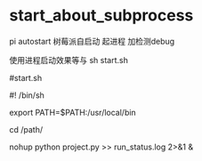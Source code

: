 # start_about_subprocess
pi autostart 
树莓派自启动  起进程  加检测debug



使用进程启动效果等与 sh start.sh

#start.sh


#! /bin/sh

export PATH=$PATH:/usr/local/bin

cd /path/

nohup python project.py >> run_status.log 2>&1 &



